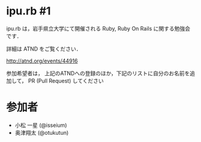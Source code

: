 ipu.rb #1
===============

ipu.rb は，岩手県立大学にて開催される Ruby, Ruby On Rails に関する勉強会です．

詳細は ATND をご覧ください．

http://atnd.org/events/44916

参加希望者は， 上記のATNDへの登録のほか，下記のリストに自分のお名前を追加して， PR (Pull Request) してください

# 参加者

- 小松 一星 (@isseium)
- 奥津翔太  (@otukutun)
